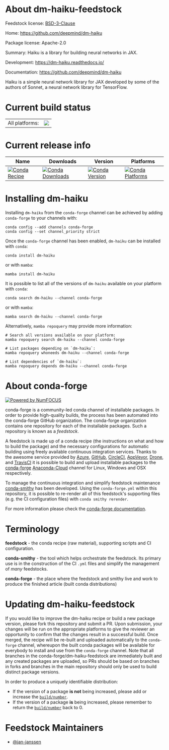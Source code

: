 About dm-haiku-feedstock
========================

Feedstock license: [BSD-3-Clause](https://github.com/conda-forge/dm-haiku-feedstock/blob/main/LICENSE.txt)

Home: https://github.com/deepmind/dm-haiku

Package license: Apache-2.0

Summary: Haiku is a library for building neural networks in JAX.

Development: https://dm-haiku.readthedocs.io/

Documentation: https://github.com/deepmind/dm-haiku

Haiku is a simple neural network library for JAX developed by some
of the authors of Sonnet, a neural network library for TensorFlow.


Current build status
====================


<table><tr><td>All platforms:</td>
    <td>
      <a href="https://dev.azure.com/conda-forge/feedstock-builds/_build/latest?definitionId=11891&branchName=main">
        <img src="https://dev.azure.com/conda-forge/feedstock-builds/_apis/build/status/dm-haiku-feedstock?branchName=main">
      </a>
    </td>
  </tr>
</table>

Current release info
====================

| Name | Downloads | Version | Platforms |
| --- | --- | --- | --- |
| [![Conda Recipe](https://img.shields.io/badge/recipe-dm--haiku-green.svg)](https://anaconda.org/conda-forge/dm-haiku) | [![Conda Downloads](https://img.shields.io/conda/dn/conda-forge/dm-haiku.svg)](https://anaconda.org/conda-forge/dm-haiku) | [![Conda Version](https://img.shields.io/conda/vn/conda-forge/dm-haiku.svg)](https://anaconda.org/conda-forge/dm-haiku) | [![Conda Platforms](https://img.shields.io/conda/pn/conda-forge/dm-haiku.svg)](https://anaconda.org/conda-forge/dm-haiku) |

Installing dm-haiku
===================

Installing `dm-haiku` from the `conda-forge` channel can be achieved by adding `conda-forge` to your channels with:

```
conda config --add channels conda-forge
conda config --set channel_priority strict
```

Once the `conda-forge` channel has been enabled, `dm-haiku` can be installed with `conda`:

```
conda install dm-haiku
```

or with `mamba`:

```
mamba install dm-haiku
```

It is possible to list all of the versions of `dm-haiku` available on your platform with `conda`:

```
conda search dm-haiku --channel conda-forge
```

or with `mamba`:

```
mamba search dm-haiku --channel conda-forge
```

Alternatively, `mamba repoquery` may provide more information:

```
# Search all versions available on your platform:
mamba repoquery search dm-haiku --channel conda-forge

# List packages depending on `dm-haiku`:
mamba repoquery whoneeds dm-haiku --channel conda-forge

# List dependencies of `dm-haiku`:
mamba repoquery depends dm-haiku --channel conda-forge
```


About conda-forge
=================

[![Powered by
NumFOCUS](https://img.shields.io/badge/powered%20by-NumFOCUS-orange.svg?style=flat&colorA=E1523D&colorB=007D8A)](https://numfocus.org)

conda-forge is a community-led conda channel of installable packages.
In order to provide high-quality builds, the process has been automated into the
conda-forge GitHub organization. The conda-forge organization contains one repository
for each of the installable packages. Such a repository is known as a *feedstock*.

A feedstock is made up of a conda recipe (the instructions on what and how to build
the package) and the necessary configurations for automatic building using freely
available continuous integration services. Thanks to the awesome service provided by
[Azure](https://azure.microsoft.com/en-us/services/devops/), [GitHub](https://github.com/),
[CircleCI](https://circleci.com/), [AppVeyor](https://www.appveyor.com/),
[Drone](https://cloud.drone.io/welcome), and [TravisCI](https://travis-ci.com/)
it is possible to build and upload installable packages to the
[conda-forge](https://anaconda.org/conda-forge) [Anaconda-Cloud](https://anaconda.org/)
channel for Linux, Windows and OSX respectively.

To manage the continuous integration and simplify feedstock maintenance
[conda-smithy](https://github.com/conda-forge/conda-smithy) has been developed.
Using the ``conda-forge.yml`` within this repository, it is possible to re-render all of
this feedstock's supporting files (e.g. the CI configuration files) with ``conda smithy rerender``.

For more information please check the [conda-forge documentation](https://conda-forge.org/docs/).

Terminology
===========

**feedstock** - the conda recipe (raw material), supporting scripts and CI configuration.

**conda-smithy** - the tool which helps orchestrate the feedstock.
                   Its primary use is in the construction of the CI ``.yml`` files
                   and simplify the management of *many* feedstocks.

**conda-forge** - the place where the feedstock and smithy live and work to
                  produce the finished article (built conda distributions)


Updating dm-haiku-feedstock
===========================

If you would like to improve the dm-haiku recipe or build a new
package version, please fork this repository and submit a PR. Upon submission,
your changes will be run on the appropriate platforms to give the reviewer an
opportunity to confirm that the changes result in a successful build. Once
merged, the recipe will be re-built and uploaded automatically to the
`conda-forge` channel, whereupon the built conda packages will be available for
everybody to install and use from the `conda-forge` channel.
Note that all branches in the conda-forge/dm-haiku-feedstock are
immediately built and any created packages are uploaded, so PRs should be based
on branches in forks and branches in the main repository should only be used to
build distinct package versions.

In order to produce a uniquely identifiable distribution:
 * If the version of a package **is not** being increased, please add or increase
   the [``build/number``](https://docs.conda.io/projects/conda-build/en/latest/resources/define-metadata.html#build-number-and-string).
 * If the version of a package **is** being increased, please remember to return
   the [``build/number``](https://docs.conda.io/projects/conda-build/en/latest/resources/define-metadata.html#build-number-and-string)
   back to 0.

Feedstock Maintainers
=====================

* [@jan-janssen](https://github.com/jan-janssen/)


